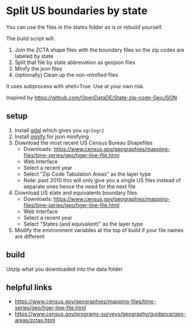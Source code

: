 # Split US boundaries by state

You can use the files in the states folder as is or rebuild yourself.

The build script will:

1. Join the ZCTA shape files with the boundary files so the zip codes are labeled by state
2. Split that file by state abbrevation as geojson files
3. Minify the json files
4. (optionally) Clean up the non-minified files

It uses subprocess with shell=True. Use at your own risk.

Inspired by https://github.com/OpenDataDE/State-zip-code-GeoJSON

## setup

1. Install [gdal](https://formulae.brew.sh/formula/gdal) which gives you `ogr2ogr2`
2. Install [minify](https://github.com/tdewolff/homebrew-tap/) for json minifying
3. Download the most recent US Census Bureau Shapefiles
    - Downloads: https://www.census.gov/geographies/mapping-files/time-series/geo/tiger-line-file.html
    - Web Interface
    - Select a recent year
    - Select "Zip Code Tabulation Areas" as the layer type
    - Note: past 2010 this will only give you a single US files instead of separate ones hence the need for the next file
4. Download US state and equivalents boundary files
    - Downloads: https://www.census.gov/geographies/mapping-files/time-series/geo/tiger-line-file.html
    - Web Interface
    - Select a recent year
    - Select "States (and equivalent)" as the layer type
5. Modify the environment variables at the top of build if your file names are different

## build

Unzip what you downloaded into the data folder

## helpful links

- https://www.census.gov/geographies/mapping-files/time-series/geo/tiger-line-file.html
- https://www.census.gov/programs-surveys/geography/guidance/geo-areas/zctas.html

